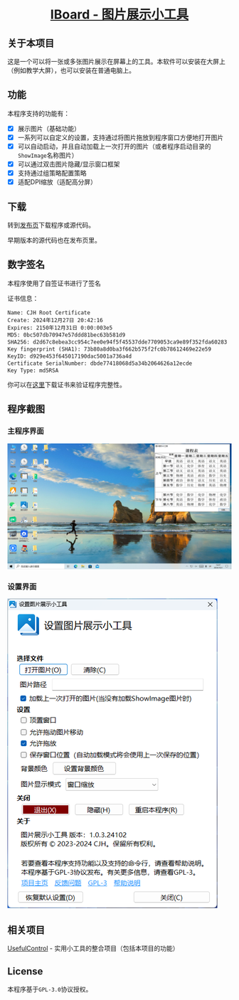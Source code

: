 <h1 align="center">
  <a href="https://github.com/cjhdevact/IBoard">IBoard - 图片展示小工具</a>
</h1>

## 关于本项目

这是一个可以将一张或多张图片展示在屏幕上的工具。本软件可以安装在大屏上（例如教学大屏），也可以安装在普通电脑上。

## 功能

本程序支持的功能有：

- [x] 展示图片（基础功能）
- [x] 一系列可以自定义的设置，支持通过将图片拖放到程序窗口方便地打开图片
- [x] 可以自动启动，并且自动加载上一次打开的图片（或者程序启动目录的`ShowImage`名称图片）
- [x] 可以通过双击图片隐藏/显示窗口框架
- [x] 支持通过组策略配置策略
- [x] 适配DPI缩放（适配高分屏）

## 下载

转到[发布页](https://github.com/cjhdevact/IBoard/releases)下载程序或源代码。

早期版本的源代码也在发布页里。

## 数字签名

本程序使用了自签证书进行了签名

证书信息：
```
Name: CJH Root Certificate
Create: ‎2024‎年‎12‎月‎27‎日 20:42:16
Expires: ‎2150‎年‎12‎月‎31‎日 0:00:003e5
MD5: 0bc507db70947e57ddd81bec63b581d9
SHA256: d2d67c8ebea3cc954c7ee0e94f5f45537dde7709053ca9e89f352fda60283
Key fingerprint (SHA1): 73b80a8d0ba3f662b575f2fc0b78612469e22e59
KeyID: d929e453f645017190dac5001a736a4d
Certificate SerialNumber: dbde77418068d5a34b2064626a12ecde
Key Type: md5RSA
```

你可以在[这里](Src/IBoard/files/rootcert.cer)下载证书来验证程序完整性。

## 程序截图

### 主程序界面

![主程序界面](Assets/MainUI.png)

### 设置界面

![设置界面](Assets/SettingUI.png)

## 相关项目

[UsefulControl](https://github.com/cjhdevact/UsefulControl) - 实用小工具的整合项目（包括本项目的功能）

## License

本程序基于`GPL-3.0`协议授权。